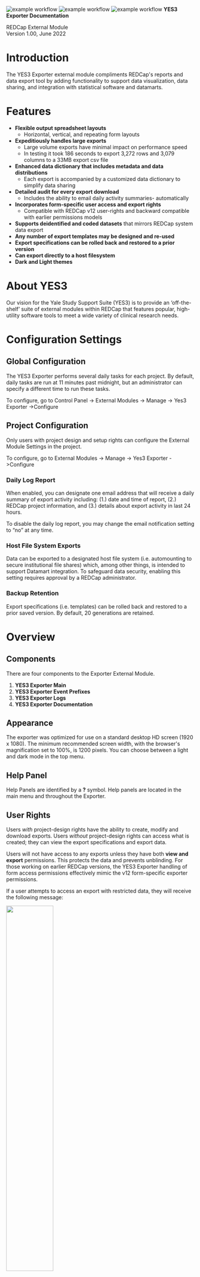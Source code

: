 ![example workflow](https://github.com/yale-redcap/yes3-exporter/actions/workflows/psalm-security.yml/badge.svg)
![example workflow](https://github.com/yale-redcap/yes3-exporter/actions/workflows/psalm-static.yml/badge.svg)
![example workflow](https://github.com/yale-redcap/yes3-exporter/actions/workflows/codeql-javascript.yml/badge.svg)
**YES3 Exporter Documentation**

REDCap External Module  
Version 1.00, June 2022

# Introduction

The YES3 Exporter external module compliments REDCap's reports and data export tool by adding functionality to support data visualization, data sharing, and integration with statistical software and datamarts.


# Features

-   **Flexible output spreadsheet layouts** 
     -   Horizontal, vertical, and repeating form layouts
-   **Expeditiously handles large exports**
     -   Large volume exports have minimal impact on performance speed
     -   In testing it took 186 seconds to export 3,272 rows and 3,079 columns to a 33MB export csv file
-   **Enhanced data dictionary that includes metadata and data distributions** 
     -   Each export is accompanied by a customized data dictionary to simplify data sharing
-   **Detailed audit for every export download**
     -   Includes the ability to email daily activity summaries- automatically
-   **Incorporates form-specific user access and export rights**
     -   Compatible with REDCap v12 user-rights and backward compatible with earlier permissions models
-   **Supports deidentified and coded datasets** that mirrors REDCap system data export
-   **Any number of export templates may be designed and re-used**
-   **Export specifications can be rolled back and restored to a prior version**
-   **Can export directly to a host filesystem**
-   **Dark and Light themes**

# About YES3

Our vision for the Yale Study Support Suite (YES3) is to provide an ‘off-the-shelf’ suite of external modules within REDCap that features popular, high-utility software tools to meet a wide variety of clinical research needs.

# Configuration Settings

## Global Configuration

The YES3 Exporter performs several daily tasks for each project. By default, daily tasks are run at 11 minutes past midnight, but an administrator can specify a different time to run these tasks.

To configure, go to Control Panel -> External Modules -> Manage -> Yes3 Exporter ->Configure

## Project Configuration

Only users with project design and setup rights can configure the External Module Settings in the project.

To configure, go to External Modules -\> Manage -\> Yes3 Exporter -\>Configure

### Daily Log Report

When enabled, you can designate one email address that will receive a daily summary of export activity including: (1.) date and time of report, (2.) REDCap project information, and (3.) details about export activity in last 24 hours.

To disable the daily log report, you may change the email notification setting to “no” at any time.

### Host File System Exports

Data can be exported to a designated host file system (i.e. automounting to secure institutional file shares) which, among other things, is intended to support Datamart integration. To safeguard data security, enabling this setting requires approval by a REDCap administrator.

### Backup Retention

Export specifications (i.e. templates) can be rolled back and restored to a prior saved version. By default, 20 generations are retained.

# Overview

## Components

There are four components to the Exporter External Module.

1.  **YES3 Exporter Main**
2.  **YES3 Exporter Event Prefixes**
3.  **YES3 Exporter Logs**
4.  **YES3 Exporter Documentation**

## Appearance

The exporter was optimized for use on a standard desktop HD screen (1920 x 1080). The minimum recommended screen width, with the browser's magnification set to 100%, is 1200 pixels. You can choose between a light and dark mode in the top menu.

## Help Panel

Help Panels are identified by a **?** symbol. Help panels are located in the main menu and throughout the Exporter.

## User Rights

Users *with* project-design rights have the ability to create, modify and download exports.  Users *without* project-design rights can access what is created; they can view the export specifications and export data.

Users will not have access to any exports unless they have both **view and export** permissions. This protects the data and prevents unblinding. For those working on earlier REDCap versions, the YES3 Exporter handling of form access permissions effectively mimic the v12 form-specific exporter permissions.

If a user attempts to access an export with restricted data, they will receive the following message:

<img src="media/b1c48997a8b0d2d04236543b701fcdfb.png"  width="50%" height="50%">

# Getting Started

## YES3 Exporter Event Prefixes

<img src="media/Event_Prefixes.png"  width="250" height="100">

1.  Before creating your first data export, review the prefix that will be assigned to events with horizontal layouts.
2.  Access the event list by clicking the ‘**YES3 Exporter Event Prefixes’** link under **External Modules** on the left menu.
3.  You can edit the pre-generated event prefixes.
    1.  Special characters are permitted but will be removed during exports and downloads.
4.  Click save after changes are made.

## YES3 Exporter Main

### Quick Start

1.  Click ![](media/cdcda9be5bb3bdb1c58c467b3c36cfa9.png) button to add a new export.

2.  Enter the export name and select a layout.

<img src="media/8ccc859bd32c48d61c4e10a102ff70a5.png"  width="50%" height="50%">

     a.  Please be mindful of the following limitations when creating a new export: 
          - Export names cannot be duplicated. 
          - Special characters are permitted but will be removed during exports and downloads.
          - Unlike the parent system, you cannot filter, sort, or delete exports in the YES3 Exporter. Create new exports judiciously.
         
3.  Once completed, click “**make it so**”.

4.  The **Export Settings** page will be displayed. Here you can customize your export.
<img src="media/Export_Settings_Display.png"  width="75%" height="75%">

5.  Once you have selected your options, click ![](media/4f49fd820f5d9cb8ead41600d90d09c9.png) to save your changes.

6.  Select **'Export Items'** in the display setting to add forms/fields to the export specification.

<img src="media/Export_Settings_Red_Box.png"  width="75%" height="75%">

7.  Click the ![](media/709532227f87a43477374c0b9db4336b.png) button located along the top menu to add forms/fields.

8.  <b>To add forms</b>

    a.  Select ‘Form’ for object type, then select the event and the form to add to the export.
       


      - You may choose to insert as single export item which will display as:
      
          <img src="media/Insert_single_export_item.png"  width="50%" height="50%">  
      
      
      
      - You may choose to insert as one export item per form which will display as: 
     
          <img src="media/Insert_one_export_item_per_form.png"  width="75%" height="75%"> 
         
         
         
      - You may choose to insert as one export item per field which will display as:
      
          <img src="media/Insert_one_export_item_per_field.png"  width="75%" height="75%"> 
        
     b.  Once you have chosen your display, click ‘**make it so**’.  An asterisk will appear next to each unsaved item. 
     
     c.  After you have finished adding forms to the export items, save the changes.
     
9.   <b>To add fields:</b>

     a.   Select ‘**Field**’ for object type, then select the event and type the field name.
     
     -  As you type, the field will auto-populate.
     
          <img src="media/Add_fields_auto_populate.png"  width="60%" height="60%"> 
              
      b.   Select the field that you would like to add to the export and click ‘**make it so’**.


      c.   Once you have chosen your display, click ‘**make it so**’.  An asterisk will appear next to each unsaved item. 
     
      d.   After you have finished adding fields to the export items, save the changes.

10. Click ![](media/d8bb96161d6fb4e8d63df81c028545d3.png) to download the data and/or data dictionary.


### Export Layout

There are three export layouts:

1.  **Horizontal** 

     -  *Longitudinal projects: one row per record*
    
     -   The Exporter will automatically add prefixes to field names to differentiate data from distinct events. Prefixes can be changed in **YES3 Exporter Event                Prefixes**.
    
2.  **Vertical** 

     - *One row per record + event*
     
     - The REDCap event id is included in the data export file.
    
3.  **Repeating Form** 

     - *One row per record + event + instance*

     - Only one repeating form can be defined in the export. In this version, you cannot export repeating events.

### Export Settings View

On the Export Settings view, you can specify how data is exported across all fields. 

**Options for Selecting Records**

The selecting records option allows you to specify the field, event, and value required for inclusion in the export. This feature uses ONE field to identify the target records.

 <img src="media/f609e7aef49d1d92928008960fc4ff80.png" width="50%" height="50%"> 

As an example, you may wish to restrict an export to data on those individuals who screened positive on an assessment. To optimize this feature, the target status (e.g. screen positive) must be identified through a query to ONE field in your REDCap project. Additional examples are found in the **?** icon.



**Options for Data Compliance**


The data compliance settings replicate the parent REDCap system. Removed fields will not appear in an export. No field label or placeholder will be included in the data export.


**Options for Conditioning Exported Values**


*Sanitize exported text values*

This option removes nonprintable characters including tabs, line feeds, html tags, etc. from text fields. International characters will remain intact.


*Max character length*

You can restrict the number of characters included in the export. Field labels are typically restricted to 200-250 characters to support integration with statistical programs such as SAS.

For text fields, the character restriction is applied to ALL text fields which may result in incomplete data. If you have also opted to **Remove all freetext fields**, the more restrictive specification will be followed.



### Export Items View

On the Export Items view, you can edit what data will be exported. You can make changes by using the pencil icon to edit an item or the trashcan icon to delete an item. To move an item, hover the cursor on the left side row number until a hand icon appears then drag it up or down to its new location. Remember to save your changes.

 <img src="media/Export_moving.png" width="75%" height="75%"> 
 
 <img src="media/YES3_selector_v1.gif" width="75%" height="75%"> 


## Exporter Data Dictionary

Each download or export is accompanied by a data dictionary that includes metadata and export-specific data distribution summaries for each column. These include the count, range, \#nonblank, and either a frequency table or mean and variance, as appropriate to the field type (dates are treated as continuous variables).


# YES3 Exporter Event Prefixes

The YES3 Exporter Event Prefixes can be accessed from the left menu panel under **External Modules**. A HELP menu is available by clicking on the **?** icon. 

 <img src="media/Exporter_Event_Prefixes.png" width="250" height="100"> 

Here you can designate event prefixes for horizontal layouts.

**[event prefix]_[REDCap field name]**

A prefix is a string of characters at the beginning of the field name that is used to designate the ‘event’. Auto-generated prefixes can be edited here. There is no restriction on the number of characters, but you should be aware of limitations imposed by statistical software. Special characters will be removed during exports and downloads.


# YES3 Exporter Logs

Here you may view and download the logs for each export that has been created. When the data is downloaded or exported, a log is generated which includes information about the export.

To use the exporter

1.  Access the export log by clicking the ‘**YES3 Exporter Logs’** link under **External Modules** on the left menu.

 <img src="media/Exporter_Logs_Menu.png" width="250" height="100"> 

2.  Similar to Exporter Main, a HELP menu is available by clicking on the **?** icon.

3.  Select an export to view

    a.  By default, your view will include all export activity. You may filter by user or date range.
    
    
     <img src="media/Exporter_Log_View.png" width="75%" height="75%"> 
     
    
4.  The log contains information about the exports. Detailed information can be found by clicking on the ![](media/7b85b744b6e4165d5a288ccbfee2d668.tmp)icon.

   <img src="media/YES3_logs_select_v1.gif" width="75%" height="75%">

5.  Click ![](media/d3dd32e55d06b7caad7e8200e65f1382.tmp)to download the log.


   <img src="media/Exporter_Log_Download.png" width="75%" height="75%"> 
   


**CONGRATULATIONS!- YOU MADE IT THROUGH THE READ ME FILE.**  


# Contact

redcap@yale.edu 

# In the Pipeline

-   Ability to filter, sort, or delete exports in drop-down menu
-   Ability to export repeating events
-   Automated filesystem exports


# Authors

## Lead Designer

-   Peter Charpentier, CRI Web Tools

## Contributors

**REDCap@Yale Team:**
-   Katy Araujo, Yale University
-   Venugopal Bhatia, Yale University
-   Brian Funaro, Yale University
-   Mary Geda, Yale University
-   Janet Miceli, Yale University
-   Sui Tsang, Yale University

# Funding

-   To support our work and ensure future opportunities for development, please acknowledge the software and funding.
-   The **YES3 Exporter** was funded by Yale’s Claude D. Pepper Older Americans Independence Center (OAIC) grant through a Development Project Award for the Operations Core, **3P30AG021342**.

# License

Copyright © 2022

# YES3 Exporter Change Log

**Version 0.7.5 May 25, 2022**

1. Bug fix: The selection criterion value "list" syntax failed with no records selected.
2. Bug fix: The selection criterion expression permitted a "=>" operator instead of ">=".
3. Added "<>" to the set of allowed operators for the selection criterion.
4. The selection criterion filter will perform numeric comparisons if the operand is numeric.
5. UI: 'labels always sanitized' note added to editor.
6. UI: The download dialog will now display a note about user data downloads being disabled, where appropriate.
7. UI: A detailed help popup is available from the form insertion panel.
8. Bug fix: It was possible to create duplicate export names in the settings editor.
9. When a backup is loaded by the wayback, a message is displayed admonishing the user to save it in order to accept the selection.
10. Confirmation is now required if you attempt to select another export while there are unsaved changes.
11. Bug fix: Invalid REDCap field names were not always handled properly after change.
12. YES3 logo added to the event preefix and log plugins.
13. Bug fix: Action icons embedded in help popups were assigned click handlers.

**Version 0.7.4 May 23, 2022**

1. Cron manager 'yes3_exporter_cron' redesigned. Now scheduled/reported in system settings instead of project settings. More consistent exception handling for cron tasks.
2. New housekeeping function 'hk_generations' to cull old export specification backups.

**Version 0.7.3 May 18, 2022**

1. Bug fix: Action icons that appeared to be disabled would under certain circumstances respond to clicks.
2. Bug fix: Opening an export spec for a repeating layout would crash if the user was denied view or export rights on any form in the project.
3. Debug help: Any Javascript error generated on one of our dev or staging hosts will now produce an onscreen report, reset the curser and shut down any modal dialogs.
4. Bug fix: the count of data values written was incorrect in the logs (double counted).
5. New plugin for displaying module markdown files, motivated by Parsedown apparently not supporting GitHub-flavored TOC tags. Uses GitHub CSS for light and dark themes, and has a sidebar TOC for navigation. Sidebar vanishes at the Bootstrap 'small' breakpoint. A vague plan is afoot to move all YES3 module documentation to a Docusaurus site.

**Version 0.7.2 May 14, 2022**

1. Yes3::ellipsis() replaced by Yes3::truncate in all metadata contexts (ellipses taking up too much space when maxlen is small)
2. Label sanitation function now strips all html tags, instead of just the 'dangerous' tags.
3. Bug fix: UTF8 characters not rendering properly in MS Excel and other apps, because of missing byte order mark (BOM)
4. Bug fix: it was possible, by blanking already-saved fields, to save an item with form or field name blank
5. Bug fix: bulk insertion was not inserting above the selected field. Fixed to act consistently with the 'paste' function, if a single field is selected when the bulk insert is activated.
6. Modal 'busy' message broadcast with 'wait' cursor style, for time-consuming AJAX processes (loading spec, saving spec, exporting data)
7. Export to host and download functions separated, with new icons.
8. Deprecated: The 'export target' setting is deprecated and no longer exposed on the UI.
9. New EM setting: if filesystem exports are enabled, user data downloads can be prevented. Data dictionary downloads are allowed.
10. Tailored and detailed non-modal help popup for selection criterion value
11. Bug fix: several issues with vertical and repeating export layouts addressed: (1) event selection was inoperable (hangover from original version that did not allow event selections for these layouts); (2) no data exported for repeat layouts; (3) column orders were not the same between data dictionary and exported data; (4) repeating layouts allowed fields from multiple forms
12. Export layout now appears as text, Instead of a disabled radio control.
13. The form insertion dialog behaves slightly differently. If you select an event when "all forms" is selected, the dropdown for "all forms" becomes those forms for which the event is configured. Any insertion will be limited to those forms.
14. The editor for the repeated layout behaves as for vertical, except that steps are taken to ensure that fields can only be selected from a single repeating form. Once you select one field or form, these constraint are applied: (1) the form insert icon is disabled and (2) the autocomplete for individual fields will include fields from that form only.
15. Hovering over a completed field input will display the REDCap field label.
